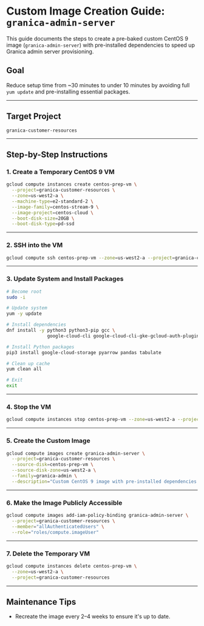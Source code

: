 # Custom Image Creation Guide: `granica-admin-server`

This guide documents the steps to create a pre-baked custom CentOS 9 image (`granica-admin-server`) with pre-installed dependencies to speed up Granica admin server provisioning.

## Goal

Reduce setup time from \~30 minutes to under 10 minutes by avoiding full `yum update` and pre-installing essential packages.

---

## Target Project

```
granica-customer-resources
```

---

## Step-by-Step Instructions

### 1. Create a Temporary CentOS 9 VM

```bash
gcloud compute instances create centos-prep-vm \
  --project=granica-customer-resources \
  --zone=us-west2-a \
  --machine-type=e2-standard-2 \
  --image-family=centos-stream-9 \
  --image-project=centos-cloud \
  --boot-disk-size=20GB \
  --boot-disk-type=pd-ssd
```

---

### 2. SSH into the VM

```bash
gcloud compute ssh centos-prep-vm --zone=us-west2-a --project=granica-customer-resources
```

---

### 3. Update System and Install Packages

```bash
# Become root
sudo -i

# Update system
yum -y update

# Install dependencies
dnf install -y python3 python3-pip gcc \
               google-cloud-cli google-cloud-cli-gke-gcloud-auth-plugin

# Install Python packages
pip3 install google-cloud-storage pyarrow pandas tabulate

# Clean up cache
yum clean all

# Exit
exit
```

---

### 4. Stop the VM

```bash
gcloud compute instances stop centos-prep-vm --zone=us-west2-a --project=granica-customer-resources
```

---

### 5. Create the Custom Image

```bash
gcloud compute images create granica-admin-server \
  --project=granica-customer-resources \
  --source-disk=centos-prep-vm \
  --source-disk-zone=us-west2-a \
  --family=granica-admin \
  --description="Custom CentOS 9 image with pre-installed dependencies for Granica admin server"
```

---

### 6. Make the Image Publicly Accessible

```bash
gcloud compute images add-iam-policy-binding granica-admin-server \
  --project=granica-customer-resources \
  --member="allAuthenticatedUsers" \
  --role="roles/compute.imageUser"
```

---

### 7. Delete the Temporary VM

```bash
gcloud compute instances delete centos-prep-vm \
  --zone=us-west2-a \
  --project=granica-customer-resources
```
---

## Maintenance Tips

* Recreate the image every 2–4 weeks to ensure it's up to date.
